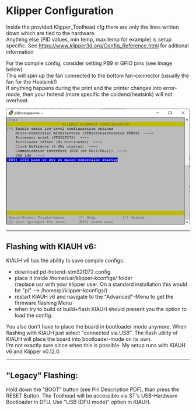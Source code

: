 # Klipper Configuration

Inside the provided Klipper_Toolhead.cfg there are only the lines written down which are tied to the hardware. <br>
Anything else (PID values, min temp, max temp for example) is setup specific. See https://www.klipper3d.org/Config_Reference.html for aditional information<br>

For the compile config, consider setting PB9 in GPIO pins (see Image below). <br>
This will spin up the fan connected to the bottom fan-connector (usually the fan for the Heatsink!) <br>
If anything happens during the print and the printer changes into error-mode, then your hotend (more specific the coldend/heatsink) will not overheat.

![2024-05-16-00-29-13-719](https://github.com/cad435/StealthburnerFullUSBPD/blob/main/PD-Toolhead/Klipper%20Configuration/Compile_Config.png)

---

## Flashing with KIAUH v6:
KIAUH v6 has the ability to save compile configs.
 - download pd-hotend-stm32f072.config
 - place it inside /home/usr/klipper-kconfigs/ folder<br>
    (replace usr with your klipper user. On a standard installation this would be "pi" --> /home/pi/klipper-kconfigs/)
 - restart KIAUH v6 and navigate to the "Advanced"-Menu to get the firmware flashing Menu
 - when try to build or build+flash KIAUH should present you the option to load the config.

You also don't have to place the board in bootloader mode anymore. When flashing with KIAUH just select "connected via USB". The flash utility of KIAUH will place the board into bootloader-mode on its own. <br>
I'm not exactly sure since when this is possible. My setup runs with KIAUH v6 and Klipper v0.12.0.

---

## "Legacy" Flashing:

Hold down the "BOOT" button (see Pin Description PDF), than press the RESET Button. The Toolhead will be accessible via ST's USB-Hardware Bootloader in DFU. Use "USB (DFU mode)" option in KIAUH.

